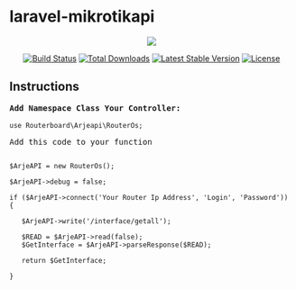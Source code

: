 # laravel-mikrotikapi

<p align="center"><img src="https://laravel.com/assets/img/components/logo-laravel.svg"></p>

<p align="center">
<a href="https://travis-ci.org/laravel/framework"><img src="https://travis-ci.org/laravel/framework.svg" alt="Build Status"></a>
<a href="https://packagist.org/packages/laravel/framework"><img src="https://poser.pugx.org/laravel/framework/d/total.svg" alt="Total Downloads"></a>
<a href="https://packagist.org/packages/laravel/framework"><img src="https://poser.pugx.org/laravel/framework/v/stable.svg" alt="Latest Stable Version"></a>
<a href="https://packagist.org/packages/laravel/framework"><img src="https://poser.pugx.org/laravel/framework/license.svg" alt="License"></a>
</p>

## Instructions

<pre><b>Add Namespace Class Your Controller:</b></pre>
<pre><code>use Routerboard\Arjeapi\RouterOs;</code> </pre>
<pre>Add this code to your function</pre>
<pre>
<code>
$ArjeAPI = new RouterOs();

$ArjeAPI->debug = false;

if ($ArjeAPI->connect('Your Router Ip Address', 'Login', 'Password')) {

   $ArjeAPI->write('/interface/getall');

   $READ = $ArjeAPI->read(false);
   $GetInterface = $ArjeAPI->parseResponse($READ);
    
   return $GetInterface;
  
}
</pre>
<code>